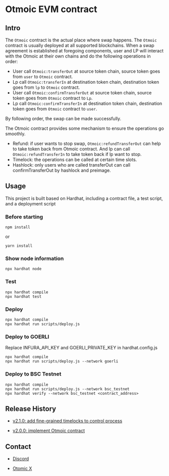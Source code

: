 # Otmoic EVM contract 

## Intro

The `Otmoic` contract is the actual place where swap happens. The `Otmoic` contract is usually deployed at all supported blockchains. When a swap agreement is established at foregoing components, user and LP will interact with the Otmoic at their own chains and do the following operations in order:

- User call `Otmoic:transferOut` at source token chain, source token goes from `user` to `Otmoic` contract.
- Lp call `Otmoic:transferIn` at destination token chain, destination token goes from `lp` to `Otmoic` contract.
- User call `Otmoic:confirmTransferOut` at source token chain, source token goes from `Otmoic` contract to `Lp`.
- Lp call `Otmoic:confirmTransferIn` at destination token chain, destination token goes from `Otmoic` contract to `user`.

By following order, the swap can be made successfully.

The Otmoic contract provides some mechanism to ensure the operations go smoothly.

- Refund: if user wants to stop swap, `Otmoic:refundTransferOut` can help to take token back from Otmoic contract. And lp can call `Otmoic:refundTransferIn` to take token back if lp want to stop.
- Timelock: the operations can be called at certain time slots.
- Hashlock: only users who are called transferOut can call confirmTransferOut by hashlock and preimage.


## Usage

This project is built based on Hardhat, including a contract file, a test script, and a deployment script

### Before starting
```
npm install
```
or
```
yarn install
```

### Show node information
```
npx hardhat node
```

### Test
```
npx hardhat compile
npx hardhat test
```


### Deploy
```
npx hardhat compile
npx hardhat run scripts/deploy.js
```

### Deploy to GOERLI

Replace INFURA_API_KEY and GOERLI_PRIVATE_KEY in hardhat.config.js

```
npx hardhat compile
npx hardhat run scripts/deploy.js --network goerli
```

### Deploy to BSC Testnet

```
npx hardhat compile
npx hardhat run scripts/deploy.js --network bsc_testnet
npx hardhat verify --network bsc_testnet <contract_address>
```

## Release History

- [v2.1.0: add fine-grained timelocks to control process](https://github.com/otmoic/otmoic-contract-evm/releases/tag/v2.1.0)

- [v2.0.0: implement Otmoic contract](https://github.com/otmoic/otmoic-contract-evm/releases/tag/v2.0.0) 


## Contact

- [Discord](https://discord.com/invite/mPcNppqcAd)

- [Otomic X](https://twitter.com/otomic_org)
